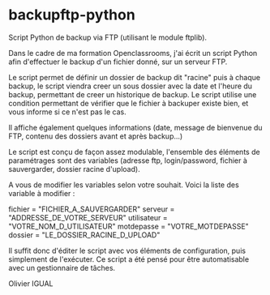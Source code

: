 # backupftp-python
Script Python de backup via FTP (utilisant le module ftplib).

Dans le cadre de ma formation Openclassrooms, j'ai écrit un script Python afin d'effectuer le backup d'un fichier donné, sur un serveur FTP.

Le script permet de définir un dossier de backup dit "racine" puis à chaque backup, le script viendra creer un sous dossier avec la date et l'heure du backup, permettant de creer un historique de backup.
Le script utilise une condition permettant de vérifier que le fichier à backuper existe bien, et vous informe si ce n'est pas le cas.

Il affiche également quelques informations (date, message de bienvenue du FTP, contenu des dossiers avant et après backup...)

Le script est conçu de façon assez modulable, l'ensemble des éléments de paramétrages sont des variables (adresse ftp, login/password, fichier à sauvergarder, dossier racine d'upload).

A vous de modifier les variables selon votre souhait. Voici la liste des variable à modifier :

fichier = "FICHIER_A_SAUVERGARDER"
serveur = "ADDRESSE_DE_VOTRE_SERVEUR"
utilisateur = "VOTRE_NOM_D_UTILISATEUR"
motdepasse = "VOTRE_MOTDEPASSE"
dossier = "LE_DOSSIER_RACINE_D_UPLOAD"

Il suffit donc d'éditer le script avec vos éléments de configuration, puis simplement de l'exécuter.
Ce script a été pensé pour être automatisable avec un gestionnaire de tâches.

Olivier IGUAL
